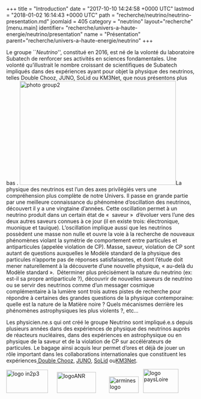 +++
title = "Introduction"
date = "2017-10-10 14:24:58 +0000 UTC"
lastmod = "2018-01-02 16:14:43 +0000 UTC"
path = "recherche/neutrino/neutrino-presentation.md"
joomlaid = 405
category = "neutrino"
layout="recherche"
[menu.main]
  identifier= "recherche/univers-a-haute-energie/neutrino/presentation"
  name = "Présentation"
  parent="recherche/univers-a-haute-energie/neutrino"
+++
<p>Le groupe ``<em>Neutrino</em>'', constitué en 2016, est né de la volonté du laboratoire Subatech de renforcer ses activités en sciences fondamentales. Une volonté qu’illustrait le nombre croissant de scientifiques de Subatech impliqués dans des expériences ayant pour objet la physique des neutrinos, telles Double Chooz, JUNO, SoLid ou KM3Net, que nous présentons plus bas . <img src="images/Recherche/neutrino/group/photo_group2.png" alt="photo group2" width="416" height="277" title="Some of the group members (Sept 2017) "/>La physique des neutrinos est l’un des axes privilégiés vers une compréhension plus complète de notre Univers. Il passe en grande partie par une meilleure connaissance du phénomène d’oscillation des neutrinos, découvert il y a une vingtaine d’années. Cette oscillation permet à un neutrino produit dans un certain état de «  saveur »  d’évoluer vers l’une des deux autres saveurs connues à ce jour (il en existe trois: électronique, muonique et tauique). L’oscillation implique aussi que les neutrinos possèdent une masse non nulle et ouvre la voie à la recherche de nouveaux phénomènes violant la symétrie de comportement entre particules et antiparticules (appelée violation de CP). Masse, saveur, violation de CP sont autant de questions auxquelles le Modèle standard de la physique des particules n’apporte pas de réponses satisfaisantes, et dont l’étude doit mener naturellement à la découverte d’une nouvelle physique, « au-delà du Modèle standard ».  Déterminer plus précisément la nature du neutrino (ex: est-il sa propre antiparticule ?), découvrir de nouvelles saveurs de neutrino ou se servir des neutrinos comme d’un messager cosmique complémentaire à la lumière sont trois autres pistes de recherche pour répondre à certaines des grandes questions de la physique contemporaine: quelle est la nature de la Matière noire ? Quels mécanismes derrière les phénomènes astrophysiques les plus violents ?, etc... </p>
<p>Les physicien.ne.s qui ont créé le groupe Neutrino sont impliqué.e.s depuis plusieurs années dans des expériences de physique des neutrinos auprès de réacteurs nucléaires, dans des expériences en astrophysique ou en physique de la saveur et de la violation de CP sur accélérateurs de particules. Le bagage ainsi acquis leur permet d’ores et déjà de jouer un rôle important dans les collaborations internationales que constituent les expériences<a href="recherche/neutrino/doublechooz-fr.md"> Double Chooz</a>, <a href="recherche/neutrino/juno-experiment-fr.md">JUNO</a>, <a href="recherche/neutrino/solid-2.md">SoLid</a> ou<a href="recherche/neutrino/la-collaboration-km3net.md">KM3Net</a>. </p>
<p><a href="http://www.in2p3.fr"><img src="images/Recherche/neutrino/logo_in2p3.jpg" alt="logo in2p3" width="111" height="62"/></a>      <a href="http://www.agence-nationale-recherche.fr"><img src="images/Recherche/neutrino/logoANR.gif" alt="logoANR" width="104" height="56"/></a>         <a href="https://www.armines.net"><img src="images/Recherche/neutrino/armines_logo.png" alt="armines logo" width="79" height="44"/></a>   <a href="http://www.paysdelaloire.fr"><img src="images/Recherche/neutrino/logo_paysLoire.png" alt="logo paysLoire" width="94" height="64"/></a></p>
<p> </p>